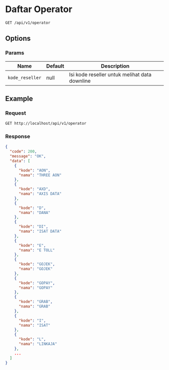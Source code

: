 # Daftar Operator

<!-- @category Common -->

```bash
GET /api/v1/operator
```

## Options

### Params

Name | Default | Description
--- | --- | ---
`kode_reseller` | null | Isi kode reseller untuk melihat data downline

## Example

### Request

```bash
GET http://localhost/api/v1/operator
```

### Response

```json
{
  "code": 200,
  "message": "OK",
  "data": [
    {
      "kode": "AON",
      "nama": "THREE AON"
    },
    {
      "kode": "AXD",
      "nama": "AXIS DATA"
    },
    {
      "kode": "D",
      "nama": "DANA"
    },
    {
      "kode": "DI",
      "nama": "ISAT DATA"
    },
    {
      "kode": "E",
      "nama": "E TOLL"
    },
    {
      "kode": "GOJEK",
      "nama": "GOJEK"
    },
    {
      "kode": "GOPAY",
      "nama": "GOPAY"
    },
    {
      "kode": "GRAB",
      "nama": "GRAB"
    },
    {
      "kode": "I",
      "nama": "ISAT"
    },
    {
      "kode": "L",
      "nama": "LINKAJA"
    },
    ...
  ]
}
```